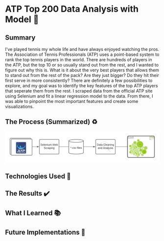 # ATP Top 200 Data Analysis with Model :tennis:

## Summary

I've played tennis my whole life and have always enjoyed watching the pros. The Association of Tennis Professionals (ATP) uses a point-based system to rank the top tennis players in the world. There are hundreds of players in the ATP, but the top 10 or so usually stand out from the rest, and I wanted to figure out why this is. What is it about the very best players that allows them to stand out from the rest of the pack? Are they just bigger? Do they hit their first serve in more consistently? There are definitely a few possibilities to explore, and my goal was to identify the key features of the top ATP players that seperate them from the rest. I scraped data from the official ATP site using Selenium and fit a linear regression model to the data. From there, I was able to pinpoint the most important features and create some visualizations.

## The Process (Summarized) :recycle:

![data processing flowchart](images/atp-flowchart.png)

## Technologies Used :microscope:

## The Results :heavy_check_mark:

## What I Learned :books:

## Future Implementations :rocket:
